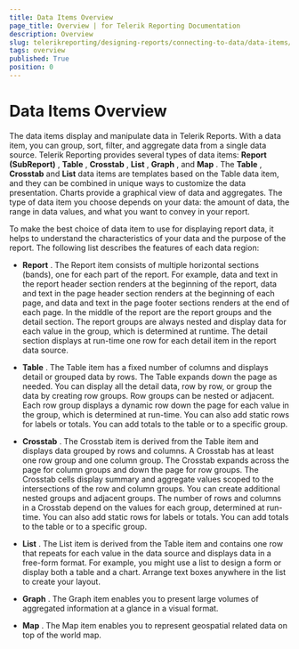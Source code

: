 ```yaml
---
title: Data Items Overview
page_title: Overview | for Telerik Reporting Documentation
description: Overview
slug: telerikreporting/designing-reports/connecting-to-data/data-items/overview
tags: overview
published: True
position: 0
---
```


# Data Items Overview



The data items display and manipulate data in Telerik Reports.         With a data item, you can group, sort, filter, and aggregate data         from a single data source. Telerik Reporting provides several types of         data items: __Report (SubReport)__ , __Table__ ,         __Crosstab__ , __List__ ,         __Graph__ , and __Map__ . The __Table__ ,         __Crosstab__  and __List__  data         items are templates based on the Table data item,         and they can be combined in unique ways to customize the data presentation.         Charts provide a graphical view of data and aggregates.         The type of data item you choose depends on your data: the amount of         data, the range in data values, and what you want to convey in your report.       

To make the best choice of data item to use for displaying report data,         it helps to understand the characteristics of your data and the purpose of         the report. The following list describes the features of each data region:       

*  __Report__  . The Report item consists of multiple
          horizontal sections (bands), one for each part of the report.
          For example, data and text in the report header section renders at
          the beginning of the report, data and text in the page header section
          renders at the beginning of each page, and data and text in the page footer
          sections renders at the end of each page. In the middle of the report are
          the report groups and the detail section. The report groups are always
          nested and display data for each value in the group, which is determined
          at runtime. The detail section displays at run-time one row for each
          detail item in the report data source.

*  __Table__  . The Table item has a fixed number of columns and
          displays detail or grouped data by rows. The Table expands down
          the page as needed. You can display all the detail data, row by row,
          or group the data by creating row groups. Row groups can be nested or adjacent.
          Each row group displays a dynamic row down the page for each value in the group,
          which is determined at run-time. You can also add static rows for labels or totals.
          You can add totals to the table or to a specific group.

*  __Crosstab__  . The Crosstab item is derived from the Table
          item and displays data grouped by rows and columns. A Crosstab has at least
          one row group and one column group. The Crosstab expands across the page for column
          groups and down the page for row groups. The Crosstab cells display summary and aggregate
          values scoped to the intersections of the row and column groups. You can create additional
          nested groups and adjacent groups. The number of rows and columns in a Crosstab
          depend on the values for each group, determined at run-time.
          You can also add static rows for labels or totals.
          You can add totals to the table or to a specific group.

*  __List__  . The List item is derived from the Table item and
          contains one row that repeats for each value in the data source and
          displays data in a free-form format. For example, you might use a list to
          design a form or display both a table and a chart. Arrange text boxes anywhere
          in the list to create your layout.

*  __Graph__  . The Graph item enables you to present large volumes
          of aggregated information at a glance in a visual format.

*  __Map__  . The Map item enables you to represent geospatial related data on top of the world map.
